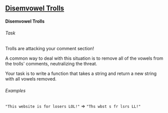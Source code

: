 ## <a href="https://www.codewars.com/kata/disemvowel-trolls">Disemvowel Trolls</a>

#### Disemvowel Trolls
###### Task
Trolls are attacking your comment section!

A common way to deal with this situation is to remove all of the vowels from the trolls' comments, neutralizing the threat.

Your task is to write a function that takes a string and return a new string with all vowels removed.

###### Examples
`"This website is for losers LOL!"` => `"Ths wbst s fr lsrs LL!"`
